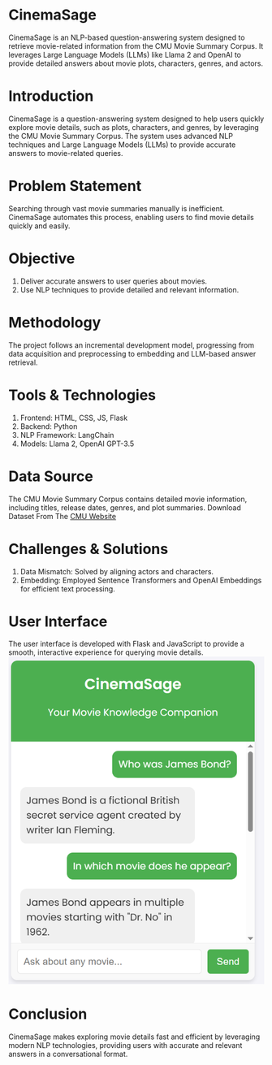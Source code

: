 # CinemaSage
CinemaSage is an NLP-based question-answering system designed to retrieve movie-related information from the CMU Movie Summary Corpus. It leverages Large Language Models (LLMs) like Llama 2 and OpenAI to provide detailed answers about movie plots, characters, genres, and actors.
# Introduction
CinemaSage is a question-answering system designed to help users quickly explore movie details, such as plots, characters, and genres, by leveraging the CMU Movie Summary Corpus. The system uses advanced NLP techniques and Large Language Models (LLMs) to provide accurate answers to movie-related queries.
# Problem Statement
Searching through vast movie summaries manually is inefficient. CinemaSage automates this process, enabling users to find movie details quickly and easily.
# Objective
1) Deliver accurate answers to user queries about movies.
2) Use NLP techniques to provide detailed and relevant information.
# Methodology
The project follows an incremental development model, progressing from data acquisition and preprocessing to embedding and LLM-based answer retrieval.
# Tools & Technologies
1) Frontend: HTML, CSS, JS, Flask
2) Backend: Python
3) NLP Framework: LangChain
4) Models: Llama 2, OpenAI GPT-3.5
# Data Source
The CMU Movie Summary Corpus contains detailed movie information, including titles, release dates, genres, and plot summaries.
Download Dataset From The [CMU Website](https://www.cs.cmu.edu/~ark/personas/)
# Challenges & Solutions
1) Data Mismatch: Solved by aligning actors and characters.
2) Embedding: Employed Sentence Transformers and OpenAI Embeddings for efficient text processing.
# User Interface
The user interface is developed with Flask and JavaScript to provide a smooth, interactive experience for querying movie details.
![Alt Text](Images/img1.png)
# Conclusion
CinemaSage makes exploring movie details fast and efficient by leveraging modern NLP technologies, providing users with accurate and relevant answers in a conversational format.










